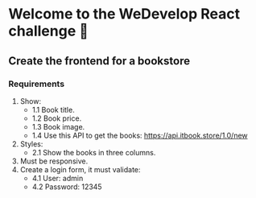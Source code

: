 # Welcome to the WeDevelop React challenge 🚀

## Create the frontend for a bookstore

### Requirements 

1. Show:
    * 1.1 Book title. 
    * 1.2 Book price.
    * 1.3 Book image.
    * 1.4 Use this API to get the books: https://api.itbook.store/1.0/new
2. Styles:
    * 2.1 Show the books in three columns.
3. Must be responsive. 
4. Create a login form, it must validate:
    * 4.1 User: admin
    * 4.2 Password: 12345